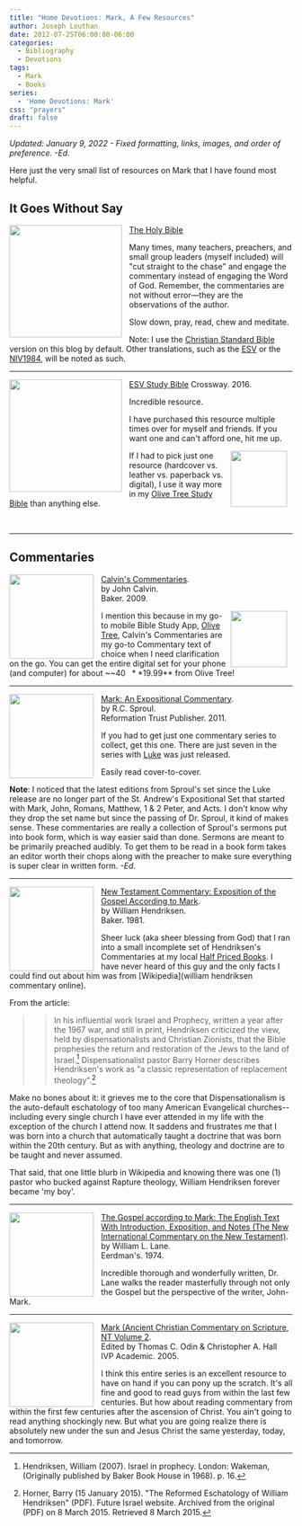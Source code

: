 ```yaml
---
title: "Home Devotions: Mark, A Few Resources"
author: Joseph Louthan
date: 2012-07-25T06:00:00-06:00
categories:
  - Bibliography
  - Devotions
tags:
  - Mark
  - Books
series:
  - 'Home Devotions: Mark'
css: "prayers"
draft: false
---
```

*Updated: January 9, 2022 - Fixed formatting, links, images, and order of preference. -Ed.*

Here just the very small list of resources on Mark that I have found most helpful.

## It Goes Without Say

[<img src="https://images-na.ssl-images-amazon.com/images/I/91DXb+atXsL.jpg" align="left" width="200" style="padding-right: 10px" />The Holy Bible](https://amzn.to/3FbGqbM)

Many times, many teachers, preachers, and small group leaders (myself included) will "cut straight to the chase" and engage the commentary instead of engaging the Word of God. Remember, the commentaries are not without error—they are the observations of the author.

Slow down, pray, read, chew and meditate.

Note: I use the [Christian Standard Bible](https://csbible.com) version on this blog by default. Other translations, such as the [ESV](https://www.crossway.org/bibles/) or the [NIV1984](https://bibleportal.com/version/NIV1984), will be noted as such.
&nbsp;  

___

<p style="clear:both;">

[<img src="https://images-na.ssl-images-amazon.com/images/I/41nNWgurO3L._SX394_BO1,204,203,200_.jpg" align="left" width="200" style="padding-right: 10px" />ESV Study Bible](https://amzn.to/3FbGs38)
Crossway. 2016.

Incredible resource.

I have purchased this resource multiple times over for myself and friends. If you want one and can't afford one, hit me up.

[<img src="https://www.toolsandapplications.com/wp-content/uploads/2011/08/Bible+-by-Olive-Tree-app-icon.png" align="right" width="100" style="padding-right: 10px" />](https://www.olivetree.com) If I had to pick just one resource (hardcover vs. leather vs. paperback vs. digital), I use it way more in my [Olive Tree Study Bible](https://www.olivetree.com) than anything else.  

&nbsp;  

___

## Commentaries

<p style="clear:both;">

[<img src="https://images-na.ssl-images-amazon.com/images/I/41mjq2lbVJL._SX330_BO1,204,203,200_.jpg" align="left" width="150" style="padding-right: 10px" />Calvin's Commentaries](https://www.olivetree.com/store/product.php?productid=17517).  
by John Calvin.  
Baker. 2009.

[<img src="https://www.toolsandapplications.com/wp-content/uploads/2011/08/Bible+-by-Olive-Tree-app-icon.png" align="right" width="100" style="padding-right: 10px" />](https://www.olivetree.com)I mention this because in my go-to mobile Bible Study App, [Olive Tree](https://www.olivetree.com), Calvin's Commentaries are my go-to Commentary text of choice when I need clarification on the go. You can get the entire digital set for your phone (and computer) for about ~~$40~~ **$19.99** from Olive Tree!

___

<p style="clear:both;">

[<img src="https://images-na.ssl-images-amazon.com/images/I/517Bns3d2HL._SX343_BO1,204,203,200_.jpg" align="left" width="150" style="padding-right: 10px" />Mark: An Expositional Commentary](https://amzn.to/3nc6NrI).  
by R.C. Sproul.  
Reformation Trust Publisher. 2011.

If you had to get just one commentary series to collect, get this one. There are just seven in the series with [Luke](https://amzn.to/3cCPxYr) was just released.

Easily read cover-to-cover.  

**Note**: I noticed that the latest editions from Sproul's set since the Luke release are no longer part of the St. Andrew's Expositional Set that started with Mark, John, Romans, Matthew, 1 & 2 Peter, and Acts. I don't know why they drop the set name but since the passing of Dr. Sproul, it kind of makes sense. These commentaries are really a collection of Sproul's sermons put into book form, which is way easier said than done. Sermons are meant to be primarily preached audibly. To get them to be read in a book form takes an editor worth their chops along with the preacher to make sure everything is super clear in written form. *-Ed.*

___

<p style="clear:both;">

[<img src="https://images-na.ssl-images-amazon.com/images/I/41T958QF4ML._SY291_BO1,204,203,200_QL40_FMwebp_.jpg" align="left" width="150" style="padding-right: 10px" />New Testament Commentary: Exposition of the Gospel According to Mark](https://amzn.to/3JUEAQ4).  
by William Hendriksen.  
Baker. 1981.

Sheer luck (aka sheer blessing from God) that I ran into a small incomplete set of Hendriksen's Commentaries at my local [Half Priced Books](https://www.hpb.com/). I have never heard of this guy and the only facts I could find out about him was from [Wikipedia](william hendriksen commentary online).

From the article:

>>In his influential work Israel and Prophecy, written a year after the 1967 war, and still in print, Hendriksen criticized the view, held by dispensationalists and Christian Zionists, that the Bible prophesies the return and restoration of the Jews to the land of Israel.[^1] Dispensationalist pastor Barry Horner describes Hendriksen's work as "a classic representation of replacement theology".[^2]

Make no bones about it: it grieves me to the core that Dispensationalism is the auto-default eschatology of too many American Evangelical churches--including every single church I have ever attended in my life with the exception of the church I attend now. It saddens and frustrates me that I was born into a church that automatically taught a doctrine that was born within the 20th century. But as with anything, theology and doctrine are to be taught and never assumed.

That said, that one little blurb in Wikipedia and knowing there was one (1) pastor who bucked against Rapture theology, William Hendriksen forever became 'my boy'.

[^1]: Hendriksen, William (2007). Israel in prophecy. London: Wakeman, (Originally published by Baker Book House in 1968). p. 16.
[^2]: Horner, Barry (15 January 2015). "The Reformed Eschatology of William Hendriksen" (PDF). Future Israel website. Archived from the original (PDF) on 8 March 2015. Retrieved 8 March 2015.
___

<p style="clear:both;">

[<img src="https://images-na.ssl-images-amazon.com/images/I/51pOBYHxeKL._SY291_BO1,204,203,200_QL40_FMwebp_.jpg" align="left" width="150" style="padding-right: 10px" />The Gospel according to Mark: The English Text With Introduction, Exposition, and Notes (The New International Commentary on the New Testament)](https://amzn.to/3HIzyEc).  
by William L. Lane.  
Eerdman's. 1974.

Incredible thorough and wonderfully written, Dr. Lane walks the reader masterfully through not only the Gospel but the perspective of the writer, John-Mark.

___

<p style="clear:both;">

[<img src="https://images-na.ssl-images-amazon.com/images/I/51jX5LpnbfS._SY291_BO1,204,203,200_QL40_FMwebp_.jpg" align="left" width="150" style="padding-right: 10px" />Mark (Ancient Christian Commentary on Scripture, NT Volume 2](https://amzn.to/3tbQLSI).  
Edited by Thomas C. Odin & Christopher A. Hall  
IVP Academic. 2005.

I think this entire series is an excellent resource to have on hand if you can pony up the scratch.  It's all fine and good to read guys from within the last few centuries. But how about reading commentary from within the first few centuries after the ascension of Christ. You ain't going to read anything shockingly new.  But what you are going realize there is absolutely new under the sun and Jesus Christ the same yesterday, today, and tomorrow.
